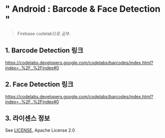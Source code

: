 # " Android : Barcode & Face Detection "
> Firebase codelab으로 공부.
## 1. Barcode Detection 링크

https://codelabs.developers.google.com/codelabs/barcodes/index.html?index=..%2F..%2Findex#0


## 2. Face Detection 링크


https://codelabs.developers.google.com/codelabs/barcodes/index.html?index=..%2F..%2Findex#0


  

## 3. 라이센스 정보
See [LICENSE](LICENSE), Apache License 2.0


